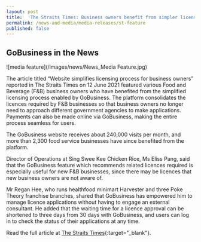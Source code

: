 ```yaml
---
layout: post
title:  'The Straits Times: Business owners benefit from simpler licensing via GoBusiness'
permalink: /news-and-media/media-releases/st-feature
published: false
---
```


## GoBusiness in the News

![media feature](/images/news/News_Media Feature.jpg)

The article titled “Website simplifies licensing process for business owners” reported in The Straits Times on 12 June 2021 featured various Food and Beverage (F&B) business owners who have benefited from the simplified licensing process enabled by GoBusiness. 
The platform consolidates the licences required by F&B businesses so that business owners no longer need to approach different government agencies to make applications. Payments can also be made online via GoBusiness, making the entire process seamless for users. 

The GoBusiness website receives about 240,000 visits per month, and more than 2,300 food service businesses have since benefited from the platform.  

Director of Operations at Sing Swee Kee Chicken Rice, Ms Eliss Pang, said that the GoBusiness feature which recommends related licences required is especially useful for new F&B businesses, since there may be licences that new business owners are not aware of. 

Mr Regan Hee, who runs healthfood minimart Harvester and three Poke Theory franchise branches, shared that GoBusiness has empowered him to manage licence applications without having to engage an external consultant. He added that the waiting time for a licence approval can be shortened to three days from 30 days with GoBusiness, and users can log in to check the status of their applications at any time.

Read the full article at [The Straits Times](https://www.straitstimes.com/business/website-simplifies-licensing-process-for-business-owners){:target="_blank"}.

